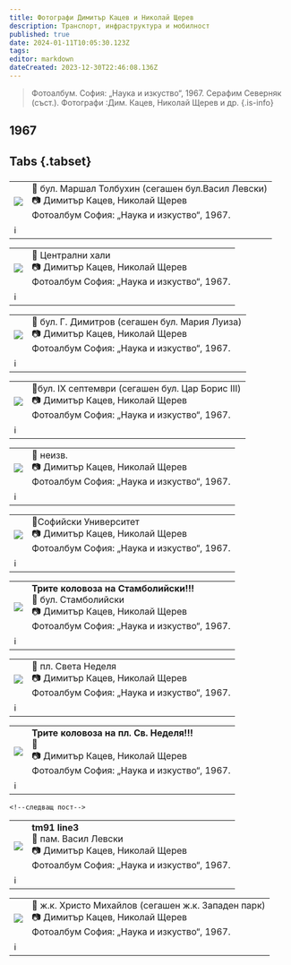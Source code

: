 ```yaml
---
title: Фотографи Димитър Кацев и Николай Щерев
description: Транспорт, инфраструктура и мобилност
published: true
date: 2024-01-11T10:05:30.123Z
tags: 
editor: markdown
dateCreated: 2023-12-30T22:46:08.136Z
---
```


> Фотоалбум. София: „Наука и изкуство“, 1967. Серафим Северняк (съст.). Фотографи :Дим. Кацев, Николай Щерев и др.
{.is-info}

  
  
## 1967
## Tabs {.tabset}
###
<!--следващ пост--> 
<div class="table-responsive"><table style="width:100%"><tr>
<td><img src="https://lh3.google.com/u/0/d/1vSttYT2ZNxNCzctGvtZwJ_MNP5QVxQ5F"></td>
<td><b></b>📌 бул. Маршал Толбухин (сегашен бул.Васил Левски)<br> 📷 Димитър Кацев, Николай Щерев <br>Фотоалбум София: „Наука и изкуство“, 1967.</td></tr>
  <td colspan=2 >ℹ️ </td></table></div>
  
  <!--следващ пост--> 
<div class="table-responsive"><table style="width:100%"><tr>
<td><img src="https://lh3.google.com/u/0/d/1HkrM_k_ygeGhNu6jAqk47dBmiLvoabZ8"></td>
<td><b></b>📌 Централни хали<br> 📷 Димитър Кацев, Николай Щерев <br>Фотоалбум София: „Наука и изкуство“, 1967.</td></tr>
  <td colspan=2 >ℹ️ </td></table></div>
  
  <!--следващ пост--> 
<div class="table-responsive"><table style="width:100%"><tr>
<td><img src="https://lh3.google.com/u/0/d/1jLuw_57nd9ory8PDWiGxHTrJFxaGR9Rm"></td>
<td><b></b>📌 бул. Г. Димитров (сегашен бул. Мария Луиза)<br> 📷 Димитър Кацев, Николай Щерев <br>Фотоалбум София: „Наука и изкуство“, 1967.</td></tr>
  <td colspan=2 >ℹ️ </td></table></div>
  
  <!--следващ пост--> 
<div class="table-responsive"><table style="width:100%"><tr>
<td><img src="https://lh3.google.com/u/0/d/1iOB_m88jpEmG3JMZpkNn5VpNu2hyMISM"></td>
<td><b></b>📌бул. IX септември (сегашен бул. Цар Борис III)<br> 📷 Димитър Кацев, Николай Щерев <br>Фотоалбум София: „Наука и изкуство“, 1967.</td></tr>
  <td colspan=2 >ℹ️ </td></table></div>
  
  <!--следващ пост--> 
<div class="table-responsive"><table style="width:100%"><tr>
<td><img src="https://lh3.google.com/u/0/d/1m-GK9LMqH3YUiTxMn-5zmP9aXvJeaP0M"></td>
<td><b></b>📌 неизв. <br> 📷 Димитър Кацев, Николай Щерев <br>Фотоалбум София: „Наука и изкуство“, 1967.</td></tr>
  <td colspan=2 >ℹ️ </td></table></div>
  
  
  <!--следващ пост--> 
<div class="table-responsive"><table style="width:100%"><tr>
<td><img src="https://lh3.google.com/u/0/d/1Um8fESKCVq2pe4EwncY6QALm4Q8yNfLN"></td>
<td><b></b>📌Софийски Университет<br> 📷 Димитър Кацев, Николай Щерев <br>Фотоалбум София: „Наука и изкуство“, 1967.</td></tr>
  <td colspan=2 >ℹ️ </td></table></div>
  
  
  <!--следващ пост--> 
<div class="table-responsive"><table style="width:100%"><tr>
<td><img src="https://lh3.google.com/u/0/d/1bSmdh_hoHj8pq24u_YXKXVXHgvsB_MsX"></td>
<td><b>Трите коловоза на Стамболийски!!!</b><br>📌 бул. Стамболийски<br> 📷 Димитър Кацев, Николай Щерев <br>Фотоалбум София: „Наука и изкуство“, 1967.</td></tr>
  <td colspan=2 >ℹ️ </td></table></div>
  
  
  <!--следващ пост--> 
<div class="table-responsive"><table style="width:100%"><tr>
<td><img src="https://lh3.google.com/u/0/d/1B7uQpeOTY1WZCtFnFyiP-lsbLtXhgmnY"></td>
<td><b></b>📌 пл. Света Неделя<br> 📷 Димитър Кацев, Николай Щерев <br>Фотоалбум София: „Наука и изкуство“, 1967.</td></tr>
  <td colspan=2 >ℹ️ </td></table></div>
  
  <!--следващ пост--> 
<div class="table-responsive"><table style="width:100%"><tr>
<td><img src="https://lh3.google.com/u/0/d/19gQGmDXgHvrbf2Ksq0Bg1wf_XLTY2o3-"></td>
<td><b></b><b>Трите коловоза на пл. Св. Неделя!!!</b><br>📌<br> 📷 Димитър Кацев, Николай Щерев <br>Фотоалбум София: „Наука и изкуство“, 1967.</td></tr>
  <td colspan=2 >ℹ️ </td></table></div>
  
    <!--следващ пост--> 
<div class="table-responsive"><table style="width:100%"><tr>
<td><img src="https://lh3.google.com/u/0/d/1OGSnXPAftGv5JTw5nHK19aUvcv8UTBNm"></td>
<td><b>tm91 line3</b><br>📌 пам. Васил Левски<br> 📷 Димитър Кацев, Николай Щерев <br>Фотоалбум София: „Наука и изкуство“, 1967.</td></tr>
  <td colspan=2 >ℹ️ </td></table></div>
  
 <!--следващ пост--> 
<div class="table-responsive"><table style="width:100%"><tr>
<td><img src="https://lh3.google.com/u/0/d/1jkfntDChC27Wtbz8cJgruB6qQaVKQZjs"></td>
<td><b></b>📌 ж.к. Христо Михайлов (сегашен ж.к. Западен парк)<br> 📷 Димитър Кацев, Николай Щерев <br>Фотоалбум София: „Наука и изкуство“, 1967.</td></tr>
  <td colspan=2 >ℹ️ </td></table></div>